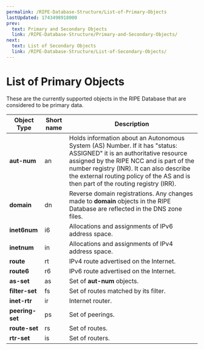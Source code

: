 ```yaml
---
permalink: /RIPE-Database-Structure/List-of-Primary-Objects
lastUpdated: 1743498918000
prev:
  text: Primary and Secondary Objects
  link: /RIPE-Database-Structure/Primary-and-Secondary-Objects/
next:
  text: List of Secondary Objects
  link: /RIPE-Database-Structure/List-of-Secondary-Objects/
---
```


# List of Primary Objects

These are the currently supported objects in the RIPE Database that are considered to be primary data.

| Object Type     | Short name | Description                                                                                                                                                                                                                                                                                          |
|-----------------|------------|------------------------------------------------------------------------------------------------------------------------------------------------------------------------------------------------------------------------------------------------------------------------------------------------------|
| **aut-num**     | an         | Holds information about an Autonomous System (AS) Number. If it has "status: ASSIGNED" it is an authoritative resource assigned by the RIPE NCC and is part of the number registry (INR). It can also describe the external routing policy of the AS and is then part of the routing registry (IRR). |
| **domain**      | dn         | Reverse domain registrations. Any changes made to **domain** objects in the RIPE Database are reflected in the DNS zone files.                                                                                                                                                                       |
| **inet6num**    | i6         | Allocations and assignments of IPv6 address space.                                                                                                                                                                                                                                                   |
| **inetnum**     | in         | Allocations and assignments of IPv4 address space.                                                                                                                                                                                                                                                   |
| **route**       | rt         | IPv4 route advertised on the Internet.                                                                                                                                                                                                                                                               |
| **route6**      | r6         | IPv6 route advertised on the Internet.                                                                                                                                                                                                                                                               |
| **as-set**      | as         | Set of **aut-num** objects.                                                                                                                                                                                                                                                                          |
| **filter-set**  | fs         | Set of routes matched by its filter.                                                                                                                                                                                                                                                                 |
| **inet-rtr**    | ir         | Internet router.                                                                                                                                                                                                                                                                                     |
| **peering-set** | ps         | Set of peerings.                                                                                                                                                                                                                                                                                     |
| **route-set**   | rs         | Set of routes.                                                                                                                                                                                                                                                                                       |
| **rtr-set**     | is         | Set of routers.                                                                                                                                                                                                                                                                                      |
